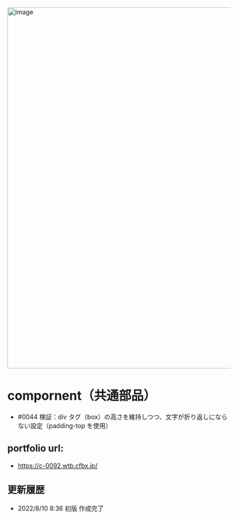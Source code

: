<img width="813" alt="image" src="https://user-images.githubusercontent.com/99580997/219144896-c5b55de2-c115-469f-861f-ba84a178387e.png">

# compornent（共通部品）

- #0044 検証：div タグ（box）の高さを維持しつつ、文字が折り返しにならない設定（padding-top を使用）

## portfolio url:

- https://c-0092.wtb.cfbx.jp/

## 更新履歴

- 2022/8/10 8:36 初版 作成完了
